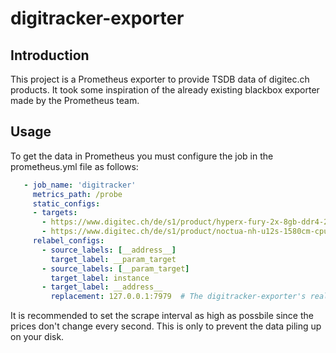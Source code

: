 # digitracker-exporter

## Introduction

This project is a Prometheus exporter to provide TSDB data of digitec.ch products. It took some inspiration of the already existing blackbox exporter made by the Prometheus team.

## Usage

To get the data in Prometheus you must configure the job in the prometheus.yml file as follows:

```yml
   - job_name: 'digitracker'
     metrics_path: /probe
     static_configs:
     - targets:
       - https://www.digitec.ch/de/s1/product/hyperx-fury-2x-8gb-ddr4-2133-dimm-288-arbeitsspeicher-5724752
       - https://www.digitec.ch/de/s1/product/noctua-nh-u12s-1580cm-cpu-kuehler-2479413?tagIds=76-526
     relabel_configs:
       - source_labels: [__address__]
         target_label: __param_target
       - source_labels: [__param_target]
         target_label: instance
       - target_label: __address__
         replacement: 127.0.0.1:7979  # The digitracker-exporter's real hostname:port.
```

It is recommended to set the scrape interval as high as possbile since the prices don't change every second. This is only to prevent the data piling up on your disk.
